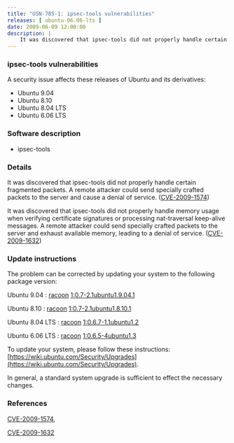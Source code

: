 ```yaml
---
title: "USN-785-1: ipsec-tools vulnerabilities"
releases: [ ubuntu-06.06-lts ]
date: 2009-06-09 12:00:00
description: |
    It was discovered that ipsec-tools did not properly handle certain fragmented packets. A remote attacker could send specially crafted packets to the server and cause a denial of service. ([CVE-2009-1574](http://people.ubuntu.com/~ubuntu-security/cve/CVE-2009-1574))
--- 
```

 
### ipsec-tools vulnerabilities

A security issue affects these releases of Ubuntu and its derivatives:

* Ubuntu 9.04
* Ubuntu 8.10
* Ubuntu 8.04 LTS
* Ubuntu 6.06 LTS

### Software description

* ipsec-tools 

### Details

It was discovered that ipsec-tools did not properly handle certain fragmented packets. A remote attacker could send specially crafted packets to the server and cause a denial of service. ([CVE-2009-1574](http://people.ubuntu.com/~ubuntu-security/cve/CVE-2009-1574))

It was discovered that ipsec-tools did not properly handle memory usage when verifying certificate signatures or processing nat-traversal keep-alive messages. A remote attacker could send specially crafted packets to the server and exhaust available memory, leading to a denial of service. ([CVE-2009-1632](http://people.ubuntu.com/~ubuntu-security/cve/CVE-2009-1632)) 

### Update instructions

The problem can be corrected by updating your system to the following package version:

Ubuntu 9.04
 : [racoon](https://launchpad.net/ubuntu/+source/ipsec-tools) <span> [1:0.7-2.1ubuntu1.9.04.1](https://launchpad.net/ubuntu/+source/ipsec-tools/1:0.7-2.1ubuntu1.9.04.1) </span> 

Ubuntu 8.10
 : [racoon](https://launchpad.net/ubuntu/+source/ipsec-tools) <span> [1:0.7-2.1ubuntu1.8.10.1](https://launchpad.net/ubuntu/+source/ipsec-tools/1:0.7-2.1ubuntu1.8.10.1) </span> 

Ubuntu 8.04 LTS
 : [racoon](https://launchpad.net/ubuntu/+source/ipsec-tools) <span> [1:0.6.7-1.1ubuntu1.2](https://launchpad.net/ubuntu/+source/ipsec-tools/1:0.6.7-1.1ubuntu1.2) </span> 

Ubuntu 6.06 LTS
 : [racoon](https://launchpad.net/ubuntu/+source/ipsec-tools) <span> [1:0.6.5-4ubuntu1.3](https://launchpad.net/ubuntu/+source/ipsec-tools/1:0.6.5-4ubuntu1.3) </span> 

To update your system, please follow these instructions: [https://wiki.ubuntu.com/Security/Upgrades](https://wiki.ubuntu.com/Security/Upgrades).

In general, a standard system upgrade is sufficient to effect the necessary changes. 

### References

 [CVE-2009-1574](http://people.ubuntu.com/~ubuntu-security/cve/CVE-2009-1574), 

 [CVE-2009-1632](http://people.ubuntu.com/~ubuntu-security/cve/CVE-2009-1632)
 
